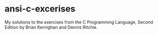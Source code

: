 # ansi-c-excerises
My solutions to the exercises from the C Programming Language, Second Edition by Brian Kernighan and Dennis Ritchie.
